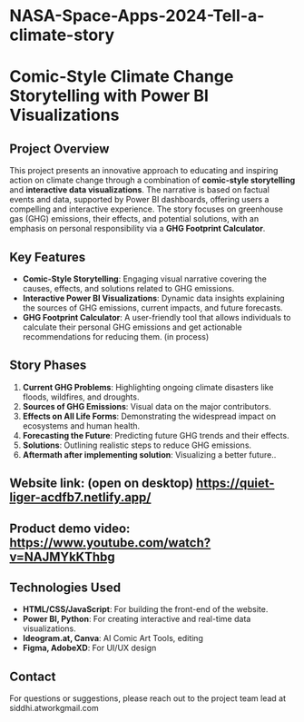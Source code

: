 # NASA-Space-Apps-2024-Tell-a-climate-story

# **Comic-Style Climate Change Storytelling with Power BI Visualizations**

## **Project Overview**
This project presents an innovative approach to educating and inspiring action on climate change through a combination of **comic-style storytelling** and **interactive data visualizations**. The narrative is based on factual events and data, supported by Power BI dashboards, offering users a compelling and interactive experience. The story focuses on greenhouse gas (GHG) emissions, their effects, and potential solutions, with an emphasis on personal responsibility via a **GHG Footprint Calculator**.

## **Key Features**
- **Comic-Style Storytelling**: Engaging visual narrative covering the causes, effects, and solutions related to GHG emissions.
- **Interactive Power BI Visualizations**: Dynamic data insights explaining the sources of GHG emissions, current impacts, and future forecasts.
- **GHG Footprint Calculator**: A user-friendly tool that allows individuals to calculate their personal GHG emissions and get actionable recommendations for reducing them. (in process)
  
## **Story Phases**
1. **Current GHG Problems**: Highlighting ongoing climate disasters like floods, wildfires, and droughts.
2. **Sources of GHG Emissions**: Visual data on the major contributors.
3. **Effects on All Life Forms**: Demonstrating the widespread impact on ecosystems and human health.
4. **Forecasting the Future**: Predicting future GHG trends and their effects.
5. **Solutions**: Outlining realistic steps to reduce GHG emissions.
6. **Aftermath after implementing solution**: Visualizing a better future..

## Website link: (open on desktop) https://quiet-liger-acdfb7.netlify.app/
## Product demo video: https://www.youtube.com/watch?v=NAJMYkKThbg

## **Technologies Used**
- **HTML/CSS/JavaScript**: For building the front-end of the website.
- **Power BI, Python**: For creating interactive and real-time data visualizations.
- **Ideogram.at, Canva**: AI Comic Art Tools, editing
- **Figma, AdobeXD**: For UI/UX design


## **Contact**
For questions or suggestions, please reach out to the project team lead at siddhi.atworkgmail.com
